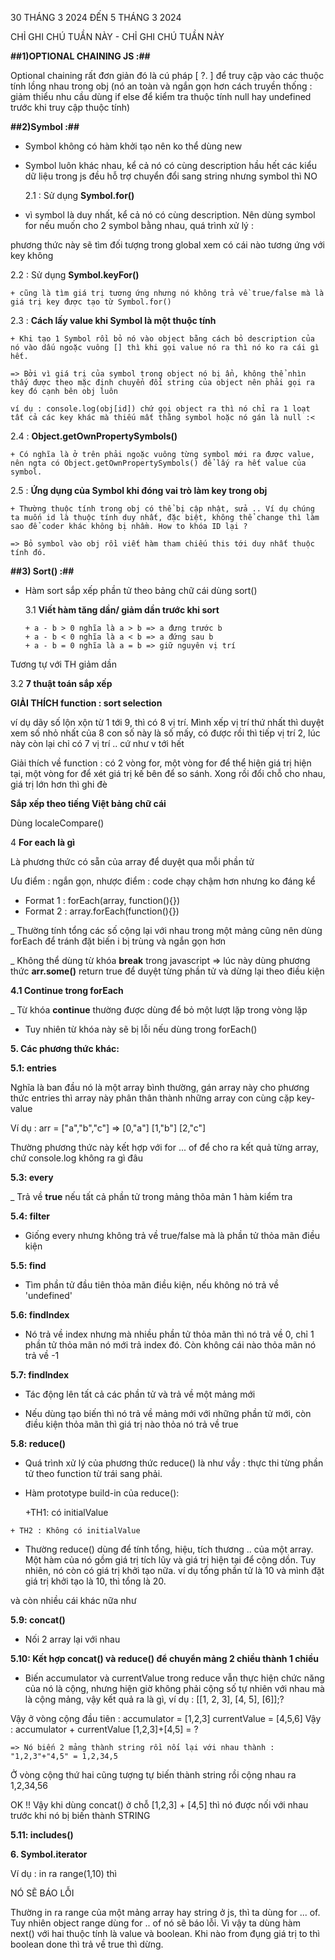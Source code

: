 30 THÁNG 3 2024 ĐẾN 5 THÁNG 3 2024

CHỈ GHI CHÚ TUẦN NÀY - CHỈ GHI CHÚ TUẦN NÀY

**##1)OPTIONAL CHAINING JS :##**

Optional chaining rất đơn giản đó là cú pháp [ ?. ] để truy cập vào các thuộc tính lồng nhau trong obj (nó an toàn và ngắn gọn hơn cách truyền thống : giảm thiểu nhu cầu dùng if else để kiểm tra thuộc tính null hay undefined trước khi truy cập thuộc tính)

**##2)Symbol :##**

- Symbol không có hàm khởi tạo nên ko thể dùng new
- Symbol luôn khác nhau, kể cả nó có cùng description hầu hết các kiểu dữ liệu trong js đều hỗ trợ chuyển đổi sang string nhưng symbol thì NO

  2.1 : Sử dụng **Symbol.for()**

- vì symbol là duy nhất, kể cả nó có cùng description. Nên dùng symbol for nếu muốn cho 2 symbol bằng nhau, quá trình xử lý :

phương thức này sẽ tìm đối tượng trong global xem có cái nào tương ứng với key không

2.2 : Sử dụng **Symbol.keyFor()**

    + cũng là tìm giá trị tương ứng nhưng nó không trả về true/false mà là giá trị key được tạo từ Symbol.for()

2.3 : **Cách lấy value khi Symbol là một thuộc tính**

    + Khi tạo 1 Symbol rồi bỏ nó vào object bằng cách bỏ description của nó vào dấu ngoặc vuông [] thì khi gọi value nó ra thì nó ko ra cái gì hết.

    => Bởi vì giá trị của symbol trong object nó bị ẩn, không thể nhìn thấy được theo mặc định chuyển đổi string của object nên phải gọi ra key đó cạnh bên obj luôn

    ví dụ : console.log(obj[id]) chứ gọi object ra thì nó chỉ ra 1 loạt tất cả các key khác mà thiếu mất thằng symbol hoặc nó gán là null :<

2.4 : **Object.getOwnPropertySymbols()**

    + Có nghĩa là ở trên phải ngoặc vuông từng symbol mới ra được value, nên ngta có Object.getOwnPropertySymbols() để lấy ra hết value của symbol.

2.5 : **Ứng dụng của Symbol khi đóng vai trò làm key trong obj**

    + Thường thuộc tính trong obj có thể bị cập nhật, sửa .. Ví dụ chúng ta muốn id là thuộc tính duy nhất, đặc biệt, không thể change thì làm sao để coder khác không bị nhầm. How to khóa ID lại ?

    => Bỏ symbol vào obj rồi viết hàm tham chiếu this tới duy nhất thuộc tính đó.

**##3) Sort() :##**

- Hàm sort sắp xếp phần tử theo bảng chữ cái dùng sort()

  3.1 **Viết hàm tăng dần/ giảm dần trước khi sort**

      + a - b > 0 nghĩa là a > b => a đưng trước b
      + a - b < 0 nghĩa là a < b => a đứng sau b
      + a - b = 0 nghĩa là a = b => giữ nguyên vị trí

Tương tự với TH giảm dần

3.2 **7 thuật toán sắp xếp**

**GIẢI THÍCH function : sort selection**

ví dụ dãy số lộn xộn từ 1 tới 9, thì có 8 vị trí. Mình xếp vị trí thứ nhất thì duyệt xem số nhỏ nhất của 8 con số này là số mấy, có được rồi thì tiếp vị trí 2, lúc này còn lại chỉ có 7 vị trí .. cứ như v tới hết

Giải thích về function : có 2 vòng for, một vòng for để thể hiện giá trị hiện tại, một vòng for để xét giá trị kế bên để so sánh. Xong rồi đổi chỗ cho nhau, giá trị lớn hơn thì ghi đè

**Sắp xếp theo tiếng Việt bảng chữ cái**

Dùng localeCompare()

4 **For each là gì**

Là phương thức có sẵn của array để duyệt qua mỗi phần tử

Ưu điểm : ngắn gọn, nhược điểm : code chạy chậm hơn nhưng ko đáng kể

- Format 1 : forEach(array, function(){})
- Format 2 : array.forEach(function(){})

\_ Thường tính tổng các số cộng lại với nhau trong một mảng cũng nên dùng forEach để tránh đặt biến i bị trùng và ngắn gọn hơn

\_ Không thể dùng từ khóa **break** trong javascript => lúc này dùng phương thức **arr.some()** return true để duyệt từng phần tử và dừng lại theo điều kiện

**4.1 Continue trong forEach**

\_ Từ khóa **continue** thường được dùng để bỏ một lượt lặp trong vòng lặp

- Tuy nhiên từ khóa này sẽ bị lỗi nếu dùng trong forEach()

**5. Các phương thức khác:**

**5.1: entries**

Nghĩa là ban đầu nó là một array bình thường, gán array này cho phương thức entries thì array này phân thân thành những array con cùng cặp key-value

Ví dụ : arr = ["a","b","c"] => [0,"a"] [1,"b"] [2,"c"]

Thường phương thức này kết hợp với for ... of để cho ra kết quả từng array, chứ console.log không ra gì đâu

**5.3: every**

\_ Trả về **true** nếu tất cả phần tử trong mảng thõa mản 1 hàm kiểm tra

**5.4: filter**

- Giống every nhưng không trả về true/false mà là phần tử thỏa mãn điều kiện

**5.5: find**

- Tìm phần tử đầu tiên thỏa mãn điều kiện, nếu không nó trả về 'undefined'

**5.6: findIndex**

- Nó trả về index nhưng mà nhiều phần tử thỏa mãn thì nó trả về 0, chỉ 1 phần tử thỏa mãn nó mới trả index đó. Còn không cái nào thỏa mãn nó trả về -1

**5.7: findIndex**

- Tác động lên tất cả các phần tử và trả về một mảng mới

- Nếu dùng tạo biến thì nó trả về mảng mới với những phần tử mới, còn điều kiện thỏa mãn thì giá trị nào thỏa nó trả về true

**5.8: reduce()**

- Quá trình xử lý của phương thức reduce() là như vầy : thực thi từng phần tử theo function từ trái sang phải.

- Hàm prototype build-in của reduce():

  +TH1: có initialValue

<!-- arr = [1,2,3,4,5]

    Array.prototype.reduce = function(callback,result){
    for (let i =0; i<this.length;i++){
        result = callback(result, this[i], i, this) // result là biến dự trữ, this[i] là current value
        // ví dụ cái lần chạy thứ nhất result = 1, this [i] = 2 thì result sẽ là 3 ở lần chạy thứ hai, vậy this[i] ở lần chạy thứ 2 sẽ là 3, vậy 3+3 = 6. ở lần chạy thứ 3 thì this[i]=4, nên result = 6+4=10, cứ như vậy
        }
} -->

    + TH2 : Không có initialValue

<!-- Array.prototype.reduce = function(callback,result){
        let i = 0;
        if (arguments.length<2){
            // argument là biến đặc biệt trong js để truy cập đối tượng argument, nếu không có initialValue thì argument < 2
            i = 1       // nếu không truyền initialValue thì biến của ta sẽ là phần tử đầu tiên của mảng là result = this[0] còn i sẽ = 1 để this[i] biến hiện tại là phần tử thứ hai của mảng.
            result = this[0]
        }
    for (;i<this.length;i++){
        result = callback(result, this[i], i, this)
        }
}  -->

- Thường reduce() dùng để tính tổng, hiệu, tích thương .. của một array. Một hàm của nó gồm giá trị tích lũy và giá trị hiện tại để cộng dồn. Tuy nhiên, nó còn có giá trị khởi tạo nữa. ví dụ tổng phần tử là 10 và mình đặt giá trị khởi tạo là 10, thì tổng là 20.

và còn nhiều cái khác nữa như

**5.9: concat()**

- Nối 2 array lại với nhau

**5.10: Kết hợp concat() và reduce() để chuyển mảng 2 chiều thành 1 chiều**

- Biến accumulator và currentValue trong reduce vẫn thực hiện chức năng của nó là cộng,
  nhưng hiện giờ không phải cộng số tự nhiên với nhau mà là cộng mảng, vậy kết quả ra là gì, ví dụ :
  [[1, 2, 3], [4, 5], [6]];?

Vậy ở vòng cộng đầu tiên :
accumulator = [1,2,3]
currentValue = [4,5,6]
Vậy : accumulator + currentValue
[1,2,3]+[4,5] = ?

    => Nó biến 2 mảng thành string rồi nối lại với nhau thành : "1,2,3"+"4,5" = 1,2,34,5

Ở vòng cộng thứ hai cũng tượng tự biến thành string rồi cộng nhau ra 1,2,34,56

OK !! Vậy khi dùng concat() ở chỗ [1,2,3] + [4,5] thì nó được nối với nhau trước khi nó bị biến thành STRING

**5.11: includes()**

**6. Symbol.iterator**

Ví dụ : in ra range(1,10) thì

<!-- for (const i of range(0, 100)) {
    console.log(i);
} -->

NÓ SẼ BÁO LỖI

Thường in ra range của một mảng array hay string ở js, thì ta dùng for ... of. Tuy nhiên object range dùng for .. of nó sẽ báo lỗi. Vì vậy ta dùng hàm next() với hai thuộc tính là value và boolean. Khi nào from đụng giá trị to thì boolean done thì trả về true thì dừng.

<!-- const range = (from, to) => {
    return {
        [Symbol.iterator]: function() { return this; },
        next: function() {
            if (from < to) {
                from++;
                return { value: from - 1, done: false };
            }
            return { done: true };
        }
    }
}; -->
